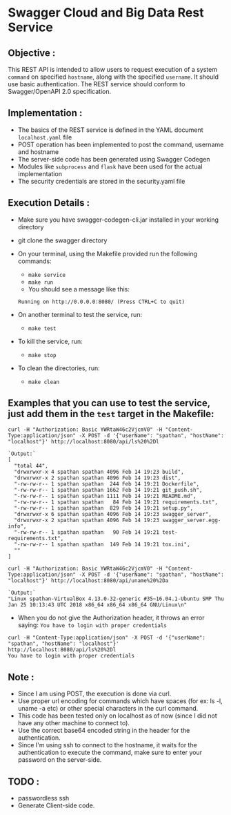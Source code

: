 # Swagger Cloud and Big Data Rest Service

## Objective :

This REST API is intended to allow users to request execution of a system `command` on specified `hostname`, along with the 
specified `username`. 
It should use basic authentication.
The REST service should conform to Swagger/OpenAPI 2.0 specification. 

## Implementation :
* The basics of the REST service is defined in the YAML document `localhost.yaml` file
* POST operation has been implemented to post the command, username and hostname
* The server-side code has been generated using Swagger Codegen
* Modules like `subprocess` and `flask` have been used for the actual implementation
* The security credentials are stored in the security.yaml file

## Execution Details :
* Make sure you have swagger-codegen-cli.jar installed in your working directory
* git clone the swagger directory
* On your terminal, using the Makefile provided run the following commands:
  * `make service`
  * `make run`
  * You should see a message like this:
  ``` 
  Running on http://0.0.0.0:8080/ (Press CTRL+C to quit)
  ```
* On another terminal to test the service, run:
    * `make test`
    
* To kill the service, run:
  * `make stop`
  
* To clean the directories, run:
  * `make clean`
  
## Examples that you can use to test the service, just add them in the `test` target in the Makefile:
```
curl -H "Authorization: Basic YWRtaW46c2VjcmV0" -H "Content-Type:application/json" -X POST -d '{"userName": "spathan", "hostName": "localhost"}' http://localhost:8080/api/ls%20%2Dl

`Output:`
[
  "total 44",
  "drwxrwxr-x 4 spathan spathan 4096 Feb 14 19:23 build",
  "drwxrwxr-x 2 spathan spathan 4096 Feb 14 19:23 dist",
  "-rw-rw-r-- 1 spathan spathan  244 Feb 14 19:21 Dockerfile",
  "-rw-rw-r-- 1 spathan spathan 1662 Feb 14 19:21 git_push.sh",
  "-rw-rw-r-- 1 spathan spathan 1111 Feb 14 19:21 README.md",
  "-rw-rw-r-- 1 spathan spathan   84 Feb 14 19:21 requirements.txt",
  "-rw-rw-r-- 1 spathan spathan  829 Feb 14 19:21 setup.py",
  "drwxrwxr-x 6 spathan spathan 4096 Feb 14 19:23 swagger_server",
  "drwxrwxr-x 2 spathan spathan 4096 Feb 14 19:23 swagger_server.egg-info",
  "-rw-rw-r-- 1 spathan spathan   90 Feb 14 19:21 test-requirements.txt",
  "-rw-rw-r-- 1 spathan spathan  149 Feb 14 19:21 tox.ini",
  ""
]
```

```
curl -H "Authorization: Basic YWRtaW46c2VjcmV0" -H "Content-Type:application/json" -X POST -d '{"userName": "spathan", "hostName": "localhost"}' http://localhost:8080/api/uname%20%2Da

`Output:`
"Linux spathan-VirtualBox 4.13.0-32-generic #35~16.04.1-Ubuntu SMP Thu Jan 25 10:13:43 UTC 2018 x86_64 x86_64 x86_64 GNU/Linux\n"
```

* When you do not give the Authorization header, it throws an error saying: `You have to login with proper credentials`
```
curl -H "Content-Type:application/json" -X POST -d '{"userName": "spathan", "hostName": "localhost"}' http://localhost:8080/api/ls%20%2Dl
You have to login with proper credentials
```

## Note :
* Since I am using POST, the execution is done via curl.
* Use proper url encoding for commands which have spaces \(for ex: ls -l, uname -a etc\) or other special characters in the curl command.
* This code has been tested only on localhost as of now \(since I did not have any other machine to connect to\).
* Use the correct base64 encoded string in the header for the authentication.
* Since I'm using ssh to connect to the hostname, it waits for the authentication to execute the command, make sure to enter your password on the server-side.

## TODO :
* passwordless ssh
* Generate Client-side code.

